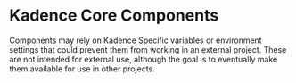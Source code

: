 # Kadence Core Components

Components may rely on Kadence Specific variables or environment settings that could prevent them from working in an external project. These are not intended for external use, although the goal is to eventually make them available for use in other projects.
